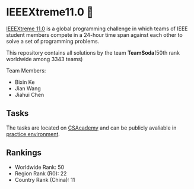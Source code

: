 ﻿# IEEEXtreme11.0 :rocket:

[IEEEXtreme 11.0](https://csacademy.com/ieeextreme11/) is a global programming challenge in which teams of IEEE student members compete in a 24-hour time span against each other to solve a set of programming problems.

This repository contains all solutions by the team **TeamSoda**(50th rank worldwide among 3343 teams)

Team Members:
 * Bixin Ke
 * Jian Wang
 * Jiahui Chen 

## Tasks 

The tasks are located on [CSAcademy](https://csacademy.com/contest/ieeextreme11) and can be publicly avaliable in [practice environment](https://csacademy.com/ieeextreme-practice/tasks).

## Rankings

* Worldwide Rank: 50
* Region Rank (R0): 22
* Country Rank (China): 11
